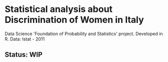 # Statistical analysis about Discrimination of Women in Italy 
 Data Science 'Foundation of Probability and Statistics' project. Developed in R. 
 Data: Istat - 2011

## Status: WIP
